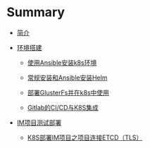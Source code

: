 # Summary

* [简介](K8S部署开源项目简述.md)

* [环境搭建]()

  * [使用Ansible安装k8s环境](使用Ansible安装k8s环境.md)

  * [常规安装和Ansible安装Helm](安装Helm.md)

  * [部署GlusterFs并在k8s中使用](部署GlusterFs并在k8s中使用.md)

  * [Gitlab的CI/CD与K8S集成](Gitlab的CI/CD与K8S集成.md)

* [IM项目测试部署]()
  * [K8S部署IM项目之项目连接ETCD（TLS）](K8S部署开源项目之连接etcd(TLS).md)


